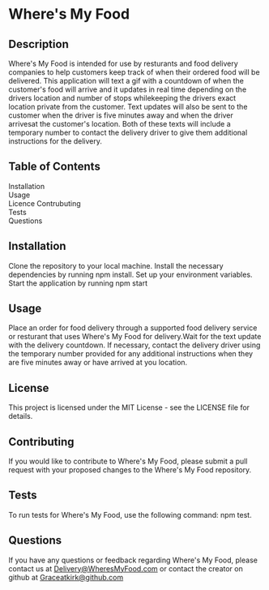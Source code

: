 
# Where's My Food

## Description
Where's My Food is intended for use by resturants and food delivery companies to help customers keep track of when their ordered food will be delivered. This application will text a gif with a countdown of when the customer's food will arrive and it updates in real time depending on the drivers location and number of stops whilekeeping the drivers exact location private from the customer. Text updates will also be sent to the customer when the driver is five minutes away and when the driver arrivesat the customer's location. Both of these texts will include a temporary number to contact the delivery driver to give them additional instructions for the delivery.

## Table of Contents
Installation	
Usage	
Licence	Contrubuting	
Tests	
Questions


## Installation
Clone the repository to your local machine. Install the necessary dependencies by running npm install. Set up your environment variables. Start the application by running npm start

## Usage
Place an order for food delivery through a supported food delivery service or resturant that uses Where's My Food for delivery.Wait for the text update with the delivery countdown. If necessary, contact the delivery driver using the temporary number provided for any additional instructions when they are five minutes away or have arrived at you location.

## License
This project is licensed under the MIT License - see the LICENSE file for details.

## Contributing
If you would like to contribute to Where's My Food, please submit a pull request with your proposed changes to the Where's My Food repository.

## Tests
To run tests for Where's My Food, use the following command: npm test.

## Questions
If you have any questions or feedback regarding Where's My Food, please contact us at Delivery@WheresMyFood.com or contact the creator on github at Graceatkirk@github.com
